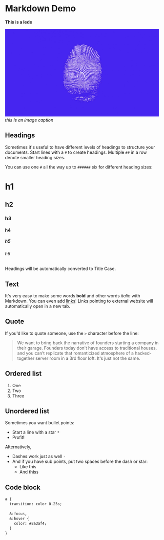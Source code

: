 # Markdown Demo

**This is a lede**

![A fingerprint](image.png)
*this is an image caption*

## Headings

Sometimes it's useful to have different levels of headings to structure your documents. Start lines with a `#` to create headings. Multiple `##` in a row denote smaller heading sizes.

You can use one `#` all the way up to `######` six for different heading sizes:

# h1

## h2

### h3

#### h4

##### h5

###### h6

Headings will be automatically converted to Title Case.

## Text

It's very easy to make some words **bold** and other words *italic* with Markdown. You can even add [links](http://google.com)! Links pointing to external website will automatically open in a new tab.

## Quote

If you'd like to quote someone, use the `>` character before the line:

> We want to bring back the narrative of founders starting a company in their garage. Founders today don't have access to traditional houses, and you can't replicate that romanticized atmosphere of a hacked-together server room in a 3rd floor loft. It's just not the same.

## Ordered list

1. One
2. Two
3. Three

## Unordered list

Sometimes you want bullet points:

* Start a line with a star `*`
* Profit!

Alternatively,

- Dashes work just as well `-`
- And if you have sub points, put two spaces before the dash or star:
  - Like this
  - And thiss
  
## Code block

```
a {
  transition: color 0.25s;

  &:focus,
  &:hover {
    color: #8a3af4;
  }
}
```
